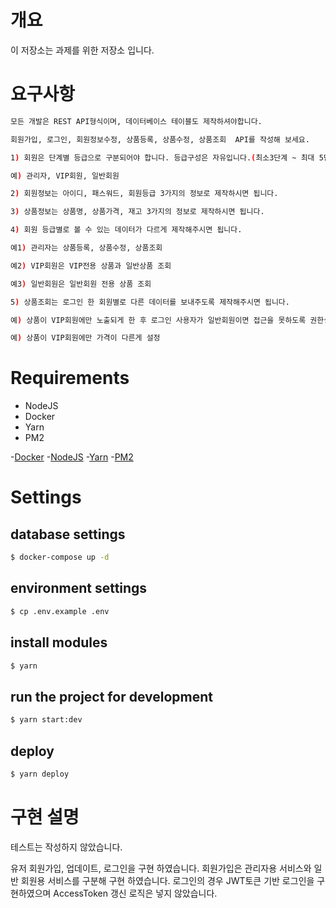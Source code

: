 # 개요

이 저장소는 과제를 위한 저장소 입니다.

# 요구사항

```bash
모든 개발은 REST API형식이며, 데이터베이스 테이블도 제작하셔야합니다.

회원가입, 로그인, 회원정보수정, 상품등록, 상품수정, 상품조회  API를 작성해 보세요.

1) 회원은 단계별 등급으로 구분되어야 합니다. 등급구성은 자유입니다.(최소3단계 ~ 최대 5단계)

예) 관리자, VIP회원, 일반회원

2) 회원정보는 아이디, 패스워드, 회원등급 3가지의 정보로 제작하시면 됩니다.

3) 상품정보는 상품명, 상품가격, 재고 3가지의 정보로 제작하시면 됩니다.

4) 회원 등급별로 볼 수 있는 데이터가 다르게 제작해주시면 됩니다.

예1) 관리자는 상품등록, 상품수정, 상품조회

예2) VIP회원은 VIP전용 상품과 일반상품 조회

예3) 일반회원은 일반회원 전용 상품 조회

5) 상품조회는 로그인 한 회원별로 다른 데이터를 보내주도록 제작해주시면 됩니다.

예) 상품이 VIP회원에만 노출되게 한 후 로그인 사용자가 일반회원이면 접근을 못하도록 권한설정

예) 상품이 VIP회원에만 가격이 다른게 설정
```

# Requirements

- NodeJS
- Docker
- Yarn
- PM2

-[Docker](https://www.docker.com/get-started) -[NodeJS](https://nodejs.org/ko/download/) -[Yarn](https://yarnpkg.com/getting-started) -[PM2](https://pm2.keymetrics.io/)

# Settings

## database settings

```bash
$ docker-compose up -d
```

## environment settings

```bash
$ cp .env.example .env
```

## install modules

```bash
$ yarn
```

## run the project for development

```bash
$ yarn start:dev
```

## deploy

```bash
$ yarn deploy
```

# 구현 설명

테스트는 작성하지 않았습니다.

유저 회원가입, 업데이트, 로그인을 구현 하였습니다.
회원가입은 관리자용 서비스와 일반 회원용 서비스를 구분해 구현 하였습니다.
로그인의 경우 JWT토큰 기반 로그인을 구현하였으며 AccessToken 갱신 로직은 넣지 않았습니다.
